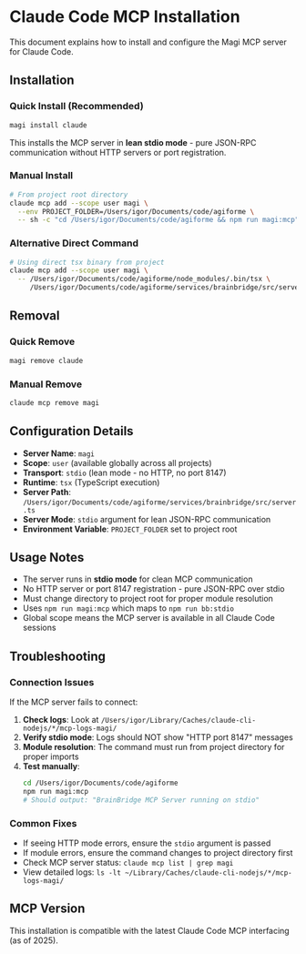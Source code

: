 # Claude Code MCP Installation

This document explains how to install and configure the Magi MCP server for Claude Code.

## Installation

### Quick Install (Recommended)
```bash
magi install claude
```

This installs the MCP server in **lean stdio mode** - pure JSON-RPC communication without HTTP servers or port registration.

### Manual Install
```bash
# From project root directory
claude mcp add --scope user magi \
  --env PROJECT_FOLDER=/Users/igor/Documents/code/agiforme \
  -- sh -c "cd /Users/igor/Documents/code/agiforme && npm run magi:mcp"
```

### Alternative Direct Command
```bash
# Using direct tsx binary from project
claude mcp add --scope user magi \
  -- /Users/igor/Documents/code/agiforme/node_modules/.bin/tsx \
     /Users/igor/Documents/code/agiforme/services/brainbridge/src/server.ts stdio
```

## Removal

### Quick Remove
```bash
magi remove claude
```

### Manual Remove
```bash
claude mcp remove magi
```

## Configuration Details

- **Server Name**: `magi`
- **Scope**: `user` (available globally across all projects)
- **Transport**: `stdio` (lean mode - no HTTP, no port 8147)
- **Runtime**: `tsx` (TypeScript execution)
- **Server Path**: `/Users/igor/Documents/code/agiforme/services/brainbridge/src/server.ts`
- **Server Mode**: `stdio` argument for lean JSON-RPC communication
- **Environment Variable**: `PROJECT_FOLDER` set to project root

## Usage Notes

- The server runs in **stdio mode** for clean MCP communication
- No HTTP server or port 8147 registration - pure JSON-RPC over stdio
- Must change directory to project root for proper module resolution
- Uses `npm run magi:mcp` which maps to `npm run bb:stdio`
- Global scope means the MCP server is available in all Claude Code sessions

## Troubleshooting

### Connection Issues
If the MCP server fails to connect:

1. **Check logs**: Look at `/Users/igor/Library/Caches/claude-cli-nodejs/*/mcp-logs-magi/`
2. **Verify stdio mode**: Logs should NOT show "HTTP port 8147" messages
3. **Module resolution**: The command must run from project directory for proper imports
4. **Test manually**: 
   ```bash
   cd /Users/igor/Documents/code/agiforme
   npm run magi:mcp
   # Should output: "BrainBridge MCP Server running on stdio"
   ```

### Common Fixes
- If seeing HTTP mode errors, ensure the `stdio` argument is passed
- If module errors, ensure the command changes to project directory first
- Check MCP server status: `claude mcp list | grep magi`
- View detailed logs: `ls -lt ~/Library/Caches/claude-cli-nodejs/*/mcp-logs-magi/`

## MCP Version

This installation is compatible with the latest Claude Code MCP interfacing (as of 2025).
